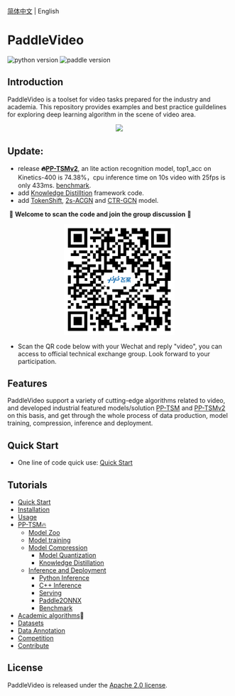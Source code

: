 [简体中文](README.md) | English

# PaddleVideo

![python version](https://img.shields.io/badge/python-3.7+-orange.svg) ![paddle version](https://img.shields.io/badge/PaddlePaddle-2.0-blue)

## Introduction

PaddleVideo is a toolset for video tasks prepared for the industry and academia. This repository provides examples and best practice guildelines for exploring deep learning algorithm in the scene of video area.

<div align="center">
  <img src="docs/images/home.gif" width="450px"/><br>
</div>


## Update:

- release **🔥[PP-TSMv2](./docs/zh-CN/model_zoo/recognition/pp-tsm.md)**, an lite action recognition model, top1_acc on Kinetics-400 is 74.38%，cpu inference time on 10s video with 25fps is only 433ms. [benchmark](./docs/zh-CN/benchmark.md).
- add [Knowledge Distilltion](./docs/zh-CN/distillation.md) framework code.
- add [TokenShift](https://github.com/PaddlePaddle/PaddleVideo/blob/develop/docs/zh-CN/model_zoo/recognition/tokenshift_transformer.md), [2s-ACGN](https://github.com/PaddlePaddle/PaddleVideo/blob/develop/docs/zh-CN/model_zoo/recognition/agcn2s.md) and [CTR-GCN](./docs/zh-CN/model_zoo/recognition/ctrgcn.md) model.

​ 💖 **Welcome to scan the code and join the group discussion** 💖

<div align="center">
  <img src="docs/images/user_group.png" width=250/></div>

- Scan the QR code below with your Wechat and reply "video", you can access to official technical exchange group. Look forward to your participation.

## Features
PaddleVideo support a variety of cutting-edge algorithms related to video, and developed industrial featured models/solution [PP-TSM](docs/zh-CN/model_zoo/recognition/pp-tsm.md) and [PP-TSMv2](docs/zh-CN/model_zoo/recognition/pp-tsm.md) on this basis, and get through the whole process of data production, model training, compression, inference and deployment.

## Quick Start

- One line of code quick use: [Quick Start](./docs/zh-CN/quick_start.md)

## Tutorials


- [Quick Start](./docs/zh-CN/quick_start.md)
- [Installation](./docs/zh-CN/install.md)
- [Usage](./docs/zh-CN/usage.md)
- [PP-TSM🔥](./docs/zh-CN/model_zoo/recognition/pp-tsm.md)
  - [Model Zoo](./docs/zh-CN/model_zoo/recognition/pp-tsm.md#7)
  - [Model training](./docs/zh-CN/model_zoo/recognition/pp-tsm.md#4)
  - [Model Compression](./deploy/slim/)
      - [Model Quantization](./deploy/slim/readme.md)
      - [Knowledge Distillation](./docs/zh-CN/distillation.md)
  - [Inference and Deployment](./deploy/)
      - [Python Inference](./docs/zh-CN/model_zoo/recognition/pp-tsm.md#62)
      - [C++ Inference](./deploy/cpp_infer/readme.md)
      - [Serving](./deploy/python_serving/readme.md)
      - [Paddle2ONNX](./deploy/paddle2onnx/readme.md)
      - [Benchmark](./docs/zh-CN/benchmark.md)
- [Academic algorithms](./docs/en/model_zoo/README.md)🚀
- [Datasets](./docs/en/dataset/README.md)
- [Data Annotation](./applications/BILS)
- [Competition](./docs/competition.md)
- [Contribute](./docs/zh-CN/contribute/README.md)

## License

PaddleVideo is released under the [Apache 2.0 license](LICENSE).
